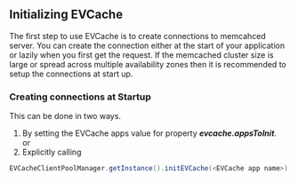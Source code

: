 ## Initializing EVCache
The first step to use EVCache is to create connections to memcahced server. You can create the connection either at the start of your application or lazily when you first get the request. If the memcached cluster size is large or spread across multiple availability zones then it is recommended to setup the connections at start up. 

### Creating connections at Startup
This can be done in two ways.

1. By setting the EVCache apps value for property **_evcache.appsToInit_**.<br>
   or
2. Explicitly calling 
```java
EVCacheClientPoolManager.getInstance().initEVCache(<EVCache app name>);
```